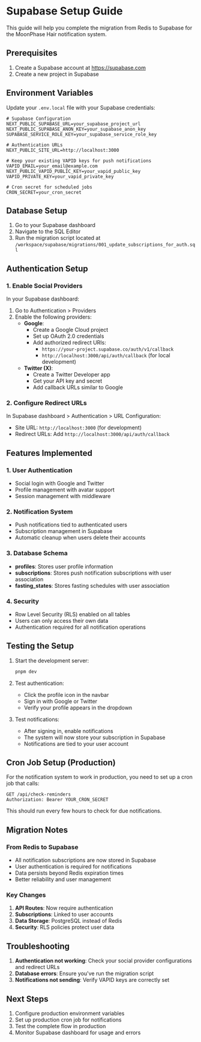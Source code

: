 # Supabase Setup Guide

This guide will help you complete the migration from Redis to Supabase for the MoonPhase Hair notification system.

## Prerequisites

1. Create a Supabase account at https://supabase.com
2. Create a new project in Supabase

## Environment Variables

Update your `.env.local` file with your Supabase credentials:

```env
# Supabase Configuration
NEXT_PUBLIC_SUPABASE_URL=your_supabase_project_url
NEXT_PUBLIC_SUPABASE_ANON_KEY=your_supabase_anon_key
SUPABASE_SERVICE_ROLE_KEY=your_supabase_service_role_key

# Authentication URLs
NEXT_PUBLIC_SITE_URL=http://localhost:3000

# Keep your existing VAPID keys for push notifications
VAPID_EMAIL=your_email@example.com
NEXT_PUBLIC_VAPID_PUBLIC_KEY=your_vapid_public_key
VAPID_PRIVATE_KEY=your_vapid_private_key

# Cron secret for scheduled jobs
CRON_SECRET=your_cron_secret
```

## Database Setup

1. Go to your Supabase dashboard
2. Navigate to the SQL Editor
3. Run the migration script located at `/workspace/supabase/migrations/001_update_subscriptions_for_auth.sql`

## Authentication Setup

### 1. Enable Social Providers

In your Supabase dashboard:

1. Go to Authentication > Providers
2. Enable the following providers:
   - **Google**:
     - Create a Google Cloud project
     - Set up OAuth 2.0 credentials
     - Add authorized redirect URIs:
       - `https://your-project.supabase.co/auth/v1/callback`
       - `http://localhost:3000/api/auth/callback` (for local development)
   - **Twitter (X)**:
     - Create a Twitter Developer app
     - Get your API key and secret
     - Add callback URLs similar to Google

### 2. Configure Redirect URLs

In Supabase dashboard > Authentication > URL Configuration:
- Site URL: `http://localhost:3000` (for development)
- Redirect URLs: Add `http://localhost:3000/api/auth/callback`

## Features Implemented

### 1. User Authentication
- Social login with Google and Twitter
- Profile management with avatar support
- Session management with middleware

### 2. Notification System
- Push notifications tied to authenticated users
- Subscription management in Supabase
- Automatic cleanup when users delete their accounts

### 3. Database Schema
- **profiles**: Stores user profile information
- **subscriptions**: Stores push notification subscriptions with user association
- **fasting_states**: Stores fasting schedules with user association

### 4. Security
- Row Level Security (RLS) enabled on all tables
- Users can only access their own data
- Authentication required for all notification operations

## Testing the Setup

1. Start the development server:
   ```bash
   pnpm dev
   ```

2. Test authentication:
   - Click the profile icon in the navbar
   - Sign in with Google or Twitter
   - Verify your profile appears in the dropdown

3. Test notifications:
   - After signing in, enable notifications
   - The system will now store your subscription in Supabase
   - Notifications are tied to your user account

## Cron Job Setup (Production)

For the notification system to work in production, you need to set up a cron job that calls:
```
GET /api/check-reminders
Authorization: Bearer YOUR_CRON_SECRET
```

This should run every few hours to check for due notifications.

## Migration Notes

### From Redis to Supabase
- All notification subscriptions are now stored in Supabase
- User authentication is required for notifications
- Data persists beyond Redis expiration times
- Better reliability and user management

### Key Changes
1. **API Routes**: Now require authentication
2. **Subscriptions**: Linked to user accounts
3. **Data Storage**: PostgreSQL instead of Redis
4. **Security**: RLS policies protect user data

## Troubleshooting

1. **Authentication not working**: Check your social provider configurations and redirect URLs
2. **Database errors**: Ensure you've run the migration script
3. **Notifications not sending**: Verify VAPID keys are correctly set

## Next Steps

1. Configure production environment variables
2. Set up production cron job for notifications
3. Test the complete flow in production
4. Monitor Supabase dashboard for usage and errors